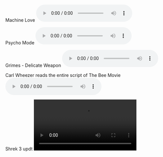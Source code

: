 
Machine Love
<audio id="player" controls>
  <source src="Music/Machine Love Kasane Teto.MP3" />
</audio>

Psycho Mode
<audio id="player" controls>
  <source src="Music/Psycho Mode Hatsune Miku.MP3">
</audio>

Grimes - Delicate Weapon
<audio id="player" controls>
  <source src="Music/Grimes - Delicate Weapon.mp3">
</audio>

Carl Wheezer reads the entire script of The Bee Movie
<audio id="player" controls>
  <source src="Music/Carl bee movie.mp3">
</audio>

Shrek 3 updt
<video width="320" controls>
  <source src="Music/Shrek Gets Rick-Rolled.mp4">
Your browser does not support the video tag.
</video>

